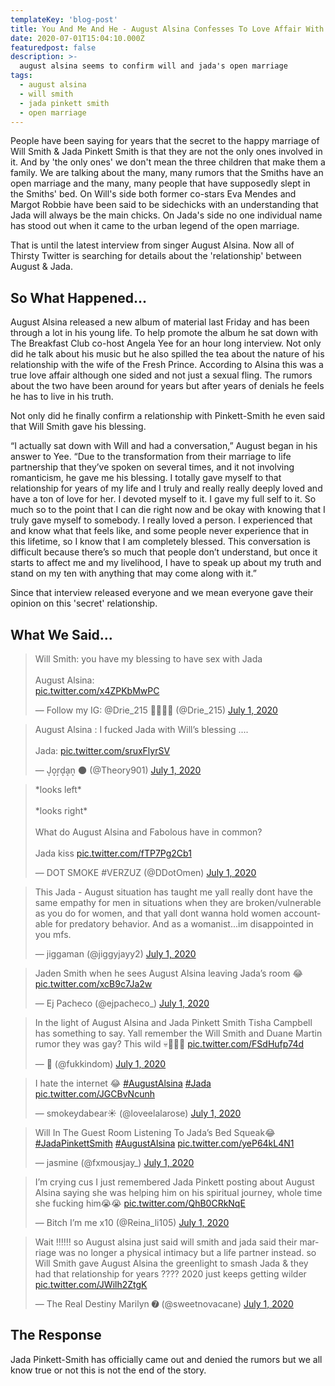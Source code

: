 ```yaml
---
templateKey: 'blog-post'
title: You And Me And He - August Alsina Confesses To Love Affair With Jada Pinkett Smith
date: 2020-07-01T15:04:10.000Z
featuredpost: false
description: >-
  august alsina seems to confirm will and jada's open marriage
tags:
  - august alsina
  - will smith
  - jada pinkett smith
  - open marriage
---
```


People have been saying for years that the secret to the happy marriage of Will Smith & Jada Pinkett Smith is that they are not the only ones involved in it.  And by 'the only ones' we don't mean the three children that make them a family. We are talking about the many, many rumors that the Smiths have an open marriage and the many, many people that have supposedly slept in the Smiths' bed.  On Will's side both former co-stars Eva Mendes and Margot Robbie have been said to be sidechicks with an understanding that Jada will always be the main chicks.  On Jada's side no one individual name has stood out when it came to the urban legend of the open marriage.

That is until the latest interview from singer August Alsina.  Now all of Thirsty Twitter is searching for details about the 'relationship' between August & Jada.


## So What Happened...

August Alsina released a new album of material last Friday and has been through a lot in his young life.  To help promote the album he sat down with The Breakfast Club co-host Angela Yee for an hour long interview.  Not only did he talk about his music but he also spilled the tea about the nature of his relationship with the wife of the Fresh Prince.  According to Alsina this was a true love affair although one sided and not just a sexual fling. The rumors about the two have been around for years but after years of denials he feels he has to live in his truth.

Not only did he finally confirm a relationship with Pinkett-Smith he even said that Will Smith gave his blessing.

“I actually sat down with Will and had a conversation,” August began in his answer to Yee. “Due to the transformation from their marriage to life partnership that they’ve spoken on several times, and it not involving romanticism, he gave me his blessing. I totally gave myself to that relationship for years of my life and I truly and really really deeply loved and have a ton of love for her. I devoted myself to it. I gave my full self to it. So much so to the point that I can die right now and be okay with knowing that I truly gave myself to somebody. I really loved a person. I experienced that and know what that feels like, and some people never experience that in this lifetime, so I know that I am completely blessed. This conversation is difficult because there’s so much that people don’t understand, but once it starts to affect me and my livelihood, I have to speak up about my truth and stand on my ten with anything that may come along with it.”

Since that interview released everyone and we mean everyone gave their opinion on this 'secret' relationship.


## What We Said...


<blockquote class="twitter-tweet"><p lang="en" dir="ltr">Will Smith: you have my blessing to have sex with Jada<br><br>August Alsina:<br> <a href="https://t.co/x4ZPKbMwPC">pic.twitter.com/x4ZPKbMwPC</a></p>&mdash; Follow my IG: @Drie_215 🙏🏽🇯🇲 (@Drie_215) <a href="https://twitter.com/Drie_215/status/1278334095269994497?ref_src=twsrc%5Etfw">July 1, 2020</a></blockquote> <script async src="https://platform.twitter.com/widgets.js" charset="utf-8"></script>


<blockquote class="twitter-tweet"><p lang="en" dir="ltr">August Alsina : I fucked Jada with Will’s blessing ....<br><br>Jada: <a href="https://t.co/sruxFlyrSV">pic.twitter.com/sruxFlyrSV</a></p>&mdash; J͙o͙r͙d͙a͙n͙ 🌑 (@Theory901) <a href="https://twitter.com/Theory901/status/1278359854952964096?ref_src=twsrc%5Etfw">July 1, 2020</a></blockquote> <script async src="https://platform.twitter.com/widgets.js" charset="utf-8"></script>


<blockquote class="twitter-tweet"><p lang="en" dir="ltr">*looks left* <br><br>*looks right*<br><br>What do August Alsina and Fabolous have in common?<br><br>Jada kiss <a href="https://t.co/fTP7Pg2Cb1">pic.twitter.com/fTP7Pg2Cb1</a></p>&mdash; DOT SMOKE #VERZUZ (@DDotOmen) <a href="https://twitter.com/DDotOmen/status/1278418472830025728?ref_src=twsrc%5Etfw">July 1, 2020</a></blockquote> <script async src="https://platform.twitter.com/widgets.js" charset="utf-8"></script>


<blockquote class="twitter-tweet"><p lang="en" dir="ltr">This Jada - August situation has taught me yall really dont have the same empathy for men in situations when they are broken/vulnerable as you do for women, and that yall dont wanna hold women accountable for predatory behavior. And as a womanist...im disappointed in you mfs.</p>&mdash; jiggaman (@jiggyjayy2) <a href="https://twitter.com/jiggyjayy2/status/1278354717446246400?ref_src=twsrc%5Etfw">July 1, 2020</a></blockquote> <script async src="https://platform.twitter.com/widgets.js" charset="utf-8"></script>


<blockquote class="twitter-tweet"><p lang="en" dir="ltr">Jaden Smith when he sees August Alsina leaving Jada’s room 😂 <a href="https://t.co/xcB9c7Ja2w">pic.twitter.com/xcB9c7Ja2w</a></p>&mdash; Ej Pacheco (@ejpacheco_) <a href="https://twitter.com/ejpacheco_/status/1278420424062353410?ref_src=twsrc%5Etfw">July 1, 2020</a></blockquote> <script async src="https://platform.twitter.com/widgets.js" charset="utf-8"></script>


<blockquote class="twitter-tweet"><p lang="en" dir="ltr">In the light of August Alsina and Jada Pinkett Smith Tisha Campbell has something to say. Yall remember the Will Smith and Duane Martin rumor they was gay? This wild 💀🤣🤣🤣 <a href="https://t.co/FSdHufp74d">pic.twitter.com/FSdHufp74d</a></p>&mdash; 🥀 (@fukkindom) <a href="https://twitter.com/fukkindom/status/1278352475850854406?ref_src=twsrc%5Etfw">July 1, 2020</a></blockquote> <script async src="https://platform.twitter.com/widgets.js" charset="utf-8"></script>


<blockquote class="twitter-tweet"><p lang="en" dir="ltr">I hate the internet 😂 <a href="https://twitter.com/hashtag/AugustAlsina?src=hash&amp;ref_src=twsrc%5Etfw">#AugustAlsina</a> <a href="https://twitter.com/hashtag/Jada?src=hash&amp;ref_src=twsrc%5Etfw">#Jada</a> <a href="https://t.co/JGCBvNcunh">pic.twitter.com/JGCBvNcunh</a></p>&mdash; smokeydabear☀️ (@loveelalarose) <a href="https://twitter.com/loveelalarose/status/1278421019577978883?ref_src=twsrc%5Etfw">July 1, 2020</a></blockquote> <script async src="https://platform.twitter.com/widgets.js" charset="utf-8"></script>


<blockquote class="twitter-tweet"><p lang="en" dir="ltr">Will In The Guest Room Listening To Jada’s Bed Squeak😂 <a href="https://twitter.com/hashtag/JadaPinkettSmith?src=hash&amp;ref_src=twsrc%5Etfw">#JadaPinkettSmith</a> <a href="https://twitter.com/hashtag/AugustAlsina?src=hash&amp;ref_src=twsrc%5Etfw">#AugustAlsina</a> <a href="https://t.co/yeP64kL4N1">pic.twitter.com/yeP64kL4N1</a></p>&mdash; jasmine (@fxmousjay_) <a href="https://twitter.com/fxmousjay_/status/1278440675906859008?ref_src=twsrc%5Etfw">July 1, 2020</a></blockquote> <script async src="https://platform.twitter.com/widgets.js" charset="utf-8"></script>


<blockquote class="twitter-tweet"><p lang="en" dir="ltr">I’m crying cus I just remembered Jada Pinkett posting about August Alsina saying she was helping him on his spiritual journey, whole time she fucking him😭😭 <a href="https://t.co/QhB0CRkNqE">pic.twitter.com/QhB0CRkNqE</a></p>&mdash; Bitch I’m me x10 (@Reina_li105) <a href="https://twitter.com/Reina_li105/status/1278147551787659265?ref_src=twsrc%5Etfw">July 1, 2020</a></blockquote> <script async src="https://platform.twitter.com/widgets.js" charset="utf-8"></script>


<blockquote class="twitter-tweet"><p lang="en" dir="ltr">Wait !!!!!! so August alsina just said will smith and jada said their marriage was no longer a physical intimacy but a life partner instead. so Will Smith gave August Alsina the greenlight to smash Jada &amp; they had that relationship for years ???? 2020 just keeps getting wilder <a href="https://t.co/JWilh2ZtgK">pic.twitter.com/JWilh2ZtgK</a></p>&mdash; The Real Destiny Marilyn ➐ (@sweetnovacane) <a href="https://twitter.com/sweetnovacane/status/1278117067607031809?ref_src=twsrc%5Etfw">July 1, 2020</a></blockquote> <script async src="https://platform.twitter.com/widgets.js" charset="utf-8"></script>


## The Response

Jada Pinkett-Smith has officially came out and denied the rumors but we all know true or not this is not the end of the story.